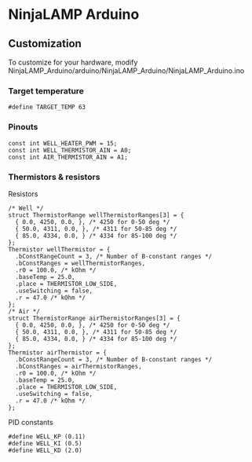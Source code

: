 # NinjaLAMP Arduino

## Customization

To customize for your hardware, modify  NinjaLAMP_Arduino/arduino/NinjaLAMP_Arduino/NinjaLAMP_Arduino.ino

### Target temperature

```
#define TARGET_TEMP 63
```

### Pinouts

```
const int WELL_HEATER_PWM = 15;
const int WELL_THERMISTOR_AIN = A0;
const int AIR_THERMISTOR_AIN = A1;
```

### Thermistors & resistors

Resistors

```
/* Well */
struct ThermistorRange wellThermistorRanges[3] = {
  { 0.0, 4250, 0.0, }, /* 4250 for 0-50 deg */
  { 50.0, 4311, 0.0, }, /* 4311 for 50-85 deg */
  { 85.0, 4334, 0.0, } /* 4334 for 85-100 deg */
};
Thermistor wellThermistor = { 
  .bConstRangeCount = 3, /* Number of B-constant ranges */
  .bConstRanges = wellThermistorRanges, 
  .r0 = 100.0, /* kOhm */
  .baseTemp = 25.0,
  .place = THERMISTOR_LOW_SIDE,
  .useSwitching = false,
  .r = 47.0 /* kOhm */
};
/* Air */
struct ThermistorRange airThermistorRanges[3] = {
  { 0.0, 4250, 0.0, }, /* 4250 for 0-50 deg */
  { 50.0, 4311, 0.0, }, /* 4311 for 50-85 deg */
  { 85.0, 4334, 0.0, } /* 4334 for 85-100 deg */
};
Thermistor airThermistor = { 
  .bConstRangeCount = 3, /* Number of B-constant ranges */
  .bConstRanges = airThermistorRanges, 
  .r0 = 100.0, /* kOhm */
  .baseTemp = 25.0,
  .place = THERMISTOR_LOW_SIDE,
  .useSwitching = false,
  .r = 47.0 /* kOhm */
};
```

PID constants

```
#define WELL_KP (0.11)
#define WELL_KI (0.5)
#define WELL_KD (2.0)
```